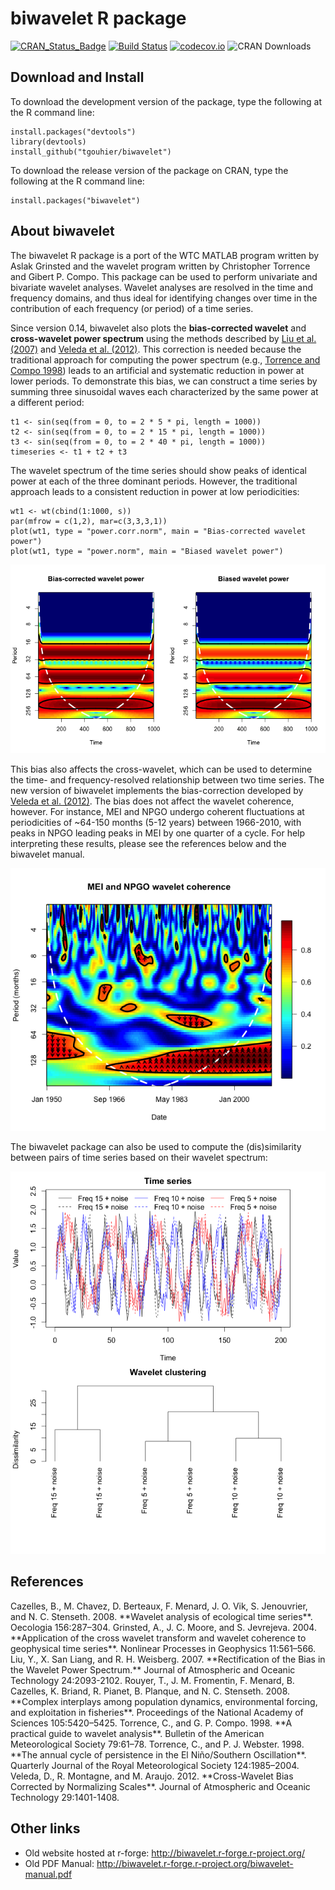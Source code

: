 # biwavelet R package

[![CRAN_Status_Badge](http://www.r-pkg.org/badges/version/biwavelet)](http://cran.r-project.org/package=biwavelet)
[![Build Status](https://travis-ci.org/vsimko/biwavelet.svg)](https://travis-ci.org/vsimko/biwavelet)
[![codecov.io](https://codecov.io/github/vsimko/biwavelet/coverage.svg?branch=master)](https://codecov.io/github/vsimko/biwavelet?branch=master)
![CRAN Downloads](http://cranlogs-dev.r-pkg.org/badges/biwavelet)

## Download and Install

To download the development version of the package, type the following at the R command line:
```{r}
install.packages("devtools")
library(devtools)
install_github("tgouhier/biwavelet")
```

To download the release version of the package on CRAN, type the following at the R command line:
```{r}
install.packages("biwavelet")
```

## About biwavelet
The biwavelet R package is a port of the WTC MATLAB program written by Aslak Grinsted and the wavelet
program written by Christopher Torrence and Gibert P. Compo. This package can be used to perform
univariate and bivariate wavelet analyses. Wavelet analyses are resolved in the time and frequency
domains, and thus ideal for identifying changes over time in the contribution of each frequency
(or period) of a time series.

Since version 0.14, biwavelet also plots the **bias-corrected wavelet** and **cross-wavelet power spectrum**
using the methods described by [Liu et al. (2007)](#Liu2007) and [Veleda et al. (2012)](#Veleda2012).
This correction is needed because the traditional approach for computing the power spectrum
(e.g., [Torrence and Compo 1998](#TorrenceCompo1998)) leads to an artificial and systematic
reduction in power at lower periods. To demonstrate this bias, we can construct a time series
by summing three sinusoidal waves each characterized by the same power at a different period:

```{r}
t1 <- sin(seq(from = 0, to = 2 * 5 * pi, length = 1000)) 
t2 <- sin(seq(from = 0, to = 2 * 15 * pi, length = 1000)) 
t3 <- sin(seq(from = 0, to = 2 * 40 * pi, length = 1000)) 
timeseries <- t1 + t2 + t3
```

The wavelet spectrum of the time series should show peaks of identical power at each of the three
dominant periods. However, the traditional approach leads to a consistent reduction in power at low
periodicities:

```{r}
wt1 <- wt(cbind(1:1000, s))
par(mfrow = c(1,2), mar=c(3,3,3,1))
plot(wt1, type = "power.corr.norm", main = "Bias-corrected wavelet power") 
plot(wt1, type = "power.norm", main = "Biased wavelet power")
```
![Bias-corrected vs Biased wavelet power](inst/webimg/wt_bias.png)

This bias also affects the cross-wavelet, which can be used to determine the time- and frequency-resolved
relationship between two time series. The new version of biwavelet implements the bias-correction developed
by [Veleda et al. (2012)](#Veleda2012). The bias does not affect the wavelet coherence, however.
For instance, MEI and NPGO undergo coherent fluctuations at periodicities of ~64-150 months (5-12 years)
between 1966-2010, with peaks in NPGO leading peaks in MEI by one quarter of a cycle. For help interpreting
these results, please see the references below and the biwavelet manual.

![MEI and NPGO wavelet coherence](inst/webimg/wtc.png)

The biwavelet package can also be used to compute the (dis)similarity between pairs of time series based
on their wavelet spectrum:

![Similarity between pairs of time series based on their wavelet spectrum](inst/webimg/wclust.png)

## References

<a id="Cazelles2008"/>
Cazelles, B., M. Chavez, D. Berteaux, F. Menard, J. O. Vik, S. Jenouvrier, and N. C. Stenseth. 2008.
**Wavelet analysis of ecological time series**.
Oecologia 156:287–304.

<a id="Grinsted2004"/>
Grinsted, A., J. C. Moore, and S. Jevrejeva. 2004.
**Application of the cross wavelet transform and wavelet coherence to geophysical time series**.
Nonlinear Processes in Geophysics 11:561–566.

<a id="Liu2007"/>
Liu, Y., X. San Liang, and R. H. Weisberg. 2007.
**Rectification of the Bias in the Wavelet Power Spectrum.**
Journal of Atmospheric and Oceanic Technology 24:2093-2102.

<a id="Rouyer2008"/>
Rouyer, T., J. M. Fromentin, F. Menard, B. Cazelles, K. Briand, R. Pianet, B. Planque, and N. C. Stenseth. 2008.
**Complex interplays among population dynamics, environmental forcing, and exploitation in fisheries**.
Proceedings of the National Academy of Sciences 105:5420–5425.

<a id="TorrenceCompo1998"/>
Torrence, C., and G. P. Compo. 1998.
**A practical guide to wavelet analysis**.
Bulletin of the American Meteorological Society 79:61–78.

<a id="TorrenceWebster1998"/>
Torrence, C., and P. J. Webster. 1998.
**The annual cycle of persistence in the El Niño/Southern Oscillation**.
Quarterly Journal of the Royal Meteorological Society 124:1985–2004.

<a id="Veleda2012"/>
Veleda, D., R. Montagne, and M. Araujo. 2012.
**Cross-Wavelet Bias Corrected by Normalizing Scales**.
Journal of Atmospheric and Oceanic Technology 29:1401-1408.

## Other links
 * Old website hosted at r-forge: http://biwavelet.r-forge.r-project.org/
 * Old PDF Manual: http://biwavelet.r-forge.r-project.org/biwavelet-manual.pdf

